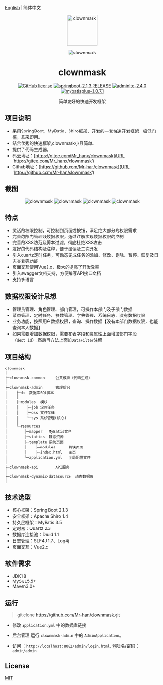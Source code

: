 [English](./README-EN.md) | 简体中文

<p align="center">
  <a>
    <img alt="clownmask" src="http://iele.oss-cn-hangzhou.aliyuncs.com/images/20221119/5dba21cd61234be7ac322c9af9a5fb9a.jpg" width="100">
  </a>
</p>
<p align="center">
    <img alt="clownmask" src="https://iele.oss-cn-hangzhou.aliyuncs.com/images/20221119/20221119123700.png">
</p>
<h1 align="center">clownmask</h1>
<p align="center">
    <a href="/LICENSE"><img src="https://img.shields.io/badge/license-MIT-blue.svg" alt="GitHub license" /></a>
    <a href="https://spring.io/projects/spring-boot"><img src="https://img.shields.io/badge/springboot-2.1.3.RELEASE-green" alt="springboot-2.1.3.RELEASE" /></a>
    <a href="https://adminlte.io/themes/AdminLTE/index2.html"><img src="https://img.shields.io/badge/adminlte-2.4.0-red" alt="adminlte-2.4.0" /></a>
    <a href="https://github.com/baomidou/mybatis-plus"><img src="https://img.shields.io/badge/mybatisplus-3.0.7.1-orange" alt="mybatisplus-3.0.7.1" /></a>
</p>
<div align="center">
    简单友好的快速开发框架
</div>

## 项目说明

- 采用SpringBoot、MyBatis、Shiro框架，开发的一套快速开发框架，极低门槛，拿来即用。
- 结合优秀的快速框架,clownmask小且简单。
- 提供了代码生成器。
- 码云地址：[https://gitee.com/Mr_hanx/clownmask](URL 'https://gitee.com/Mr_hanx/clownmask')
- Github地址：[https://github.com/Mr-han/clownmask](URL 'https://github.com/Mr-han/clownmask')

## 截图
<div align="center">
    <img alt="clownmask" src="https://xs-img.51aogu.com/Screenshot2.png">
    <img alt="clownmask" src="https://xs-img.51aogu.com/Screenshot0.png">
    <img alt="clownmask" src="https://xs-img.51aogu.com/Screenshot1.png">
    <img alt="clownmask" src="https://xs-img.51aogu.com/Screenshot.png">
</div>

## 特点 
- 灵活的权限控制，可控制到页面或按钮，满足绝大部分的权限需求
- 完善的部门管理及数据权限，通过注解实现数据权限的控制
- 完善的XSS防范及脚本过滤，彻底杜绝XSS攻击
- 友好的代码结构及注释，便于阅读及二次开发
- 引入quartz定时任务，可动态完成任务的添加、修改、删除、暂停、恢复及日志查看等功能
- 页面交互使用Vue2.x，极大的提高了开发效率
- 引入swagger文档支持，方便编写API接口文档
- 支持多语言


## 数据权限设计思想
- 管理员管理、角色管理、部门管理，可操作本部门及子部门数据
- 菜单管理、定时任务、参数管理、字典管理、系统日志，没有数据权限
- 业务功能，按照用户数据权限，查询、操作数据【没有本部门数据权限，也能查询本人数据】
- 如果需要增加数据权限，需要在表字段和类属性上面增加部门字段（```dept_id```）,然后再方法上面加```DataFilter```注解


## 项目结构

```
clownmask
|
├─clownmask-common     公共模块（代码生成）
│ 
├─clownmask-admin      管理后台
│    ├─db  数据库SQL脚本
│    │ 
│    ├─modules  模块
│    │    ├─job 定时任务
│    │    ├─oss 文件存储
│    │    └─sys 系统管理(核心)
│    │ 
│    └─resources 
│        ├─mapper   MyBatis文件
│        ├─statics  静态资源
│        ├─template 系统页面
│        │    ├─modules      模块页面
│        │    ├─index.html   主页
│        └─application.yml   全局配置文件
│       
├─clownmask-api        API服务
│ 
├─clownmask-dynamic-datasource  动态数据库
│
```


## 技术选型
- 核心框架：Spring Boot 2.1.3
- 安全框架：Apache Shiro 1.4
- 持久层框架：MyBatis 3.5
- 定时器：Quartz 2.3
- 数据库连接池：Druid 1.1
- 日志管理：SLF4J 1.7、Log4j
- 页面交互：Vue2.x

## 软件需求
- JDK1.8
- MySQL5.5+
- Maven3.0+

## 运行

> git clone https://github.com/Mr-han/clownmask.git

- 修改 `application.yml` 中的数据库链接

- 后台管理 运行 `clownmask-admin` 中的 `AdminApplication`。

- 访问 ：`http://localhost:8082/admin/login.html`. 登陆名/密码：`admin/admin`

## License

[MIT](/LICENSE)

